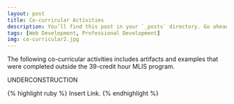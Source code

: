 ```yaml
---
layout: post
title: Co-curricular Activities
description: You’ll find this post in your `_posts` directory. Go ahead and edit it and re-build the site to see your changes. # Add post description (optional)
tags: [Web Development, Professional Development]
img: co-curricular2.jpg
---
```

The following co-curricular activities includes artifacts and examples that were completed outside the 39-credit hour MLIS program. 

UNDERCONSTRUCTION


{% highlight ruby %}
Insert Link.
{% endhighlight %}

<!--Check out the [Jekyll docs][jekyll-docs] for more info on how to get the most out of Jekyll. File all bugs/feature requests at [Jekyll’s GitHub repo][jekyll-gh]. If you have questions, you can ask them on [Jekyll Talk][jekyll-talk].-->

[jekyll-docs]: https://jekyllrb.com/docs/home
[jekyll-gh]:   https://github.com/jekyll/jekyll
[jekyll-talk]: https://talk.jekyllrb.com/
